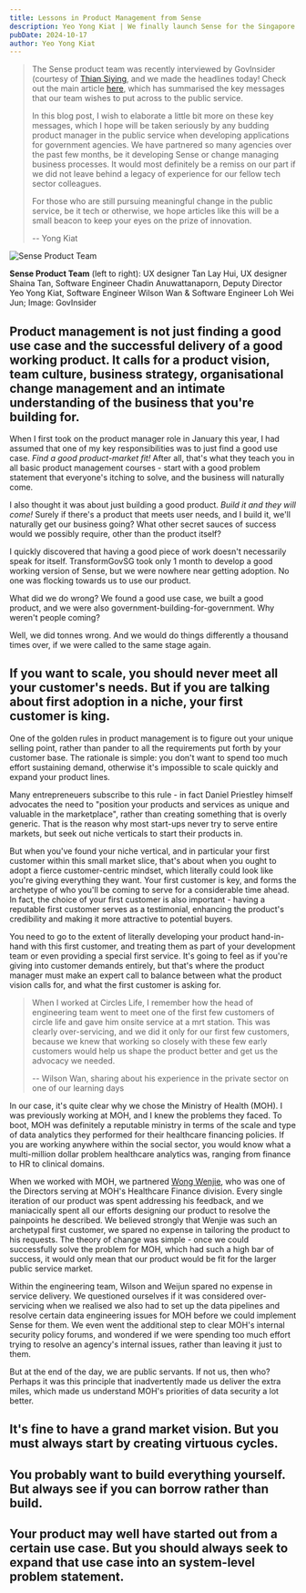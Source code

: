 ```yaml
---
title: Lessons in Product Management from Sense
description: Yeo Yong Kiat | We finally launch Sense for the Singapore public service, starting with the Ministry of Health. Time to consolidate and share our lessons learnt.
pubDate: 2024-10-17
author: Yeo Yong Kiat
---
```


> The Sense product team was recently interviewed by GovInsider (courtesy of [Thian Siying](https://www.linkedin.com/in/siyingthian/), and we made the headlines today! Check out the main article [here](https://govinsider.asia/intl-en/article/govtech-launches-llm-for-data-driven-policymaking-in-singapore-public-sector), which has summarised the key messages that our team wishes to put across to the public service.
>
> In this blog post, I wish to elaborate a little bit more on these key messages, which I hope will be taken seriously by any budding product manager in the public service when developing applications for government agencies. We have partnered so many agencies over the past few months, be it developing Sense or change managing business processes. It would most definitely be a remiss on our part if we did not leave behind a legacy of experience for our fellow tech sector colleagues.
>
> For those who are still pursuing meaningful change in the public service, be it tech or otherwise, we hope articles like this will be a small beacon to keep your eyes on the prize of innovation.
> 
> -- Yong Kiat

![Sense Product Team](https://rogueteacher.me/images/transformgovsg/senseteam-001.jpg)
<figcaption><strong>Sense Product Team</strong> (left to right): UX designer Tan Lay Hui, UX designer Shaina Tan, Software Engineer Chadin Anuwattanaporn, Deputy Director Yeo Yong Kiat, Software Engineer Wilson Wan & Software Engineer Loh Wei Jun; Image: GovInsider</figcaption>

## Product management is not just finding a good use case and the successful delivery of a good working product. It calls for a product vision, team culture, business strategy, organisational change management and an intimate understanding of the business that you're building for.

When I first took on the product manager role in January this year, I had assumed that one of my key responsibilities was to just find a good use case. *Find a good product-market fit!* After all, that's what they teach you in all basic product management courses - start with a good problem statement that everyone's itching to solve, and the business will naturally come. 

I also thought it was about just building a good product. *Build it and they will come!* Surely if there's a product that meets user needs, and I build it, we'll naturally get our business going? What other secret sauces of success would we possibly require, other than the product itself?

I quickly discovered that having a good piece of work doesn't necessarily speak for itself. TransformGovSG took only 1 month to develop a good working version of Sense, but we were nowhere near getting adoption. No one was flocking towards us to 
use our product.

What did we do wrong? We found a good use case, we built a good product, and we were also government-building-for-government. Why weren't people coming?

Well, we did tonnes wrong. And we would do things differently a thousand times over, if we were called to the same stage again.

## If you want to scale, you should never meet all your customer's needs. But if you are talking about first adoption in a niche, your first customer is king.

One of the golden rules in product management is to figure out your unique selling point, rather than pander to all the requirements put forth by your customer base. The rationale is simple: you don't want to spend too much effort sustaining demand, otherwise it's impossible to scale quickly and expand your product lines.

Many entrepreneuers subscribe to this rule - in fact Daniel Priestley himself advocates the need to "position your products and services as unique and valuable in the marketplace", rather than creating something that is overly generic. That is the reason why most start-ups never try to serve entire markets, but seek out niche verticals to start their products in.

But when you've found your niche vertical, and in particular your first customer within this small market slice, that's about when you ought to adopt a fierce customer-centric mindset, which literally could look like you're giving everything they want. Your first customer is key, and forms the archetype of who you'll be coming to serve for a considerable time ahead. In fact, the choice of your first customer is also important - having a reputable first customer serves as a testimonial, enhancing the product's credibility and making it more attractive to potential buyers.

You need to go to the extent of literally developing your product hand-in-hand with this first customer, and treating them as part of your development team or even providing a special first service. It's going to feel as if you're giving into customer demands entirely, but that's where the product manager must make an expert call to balance between what the product vision calls for, and what the first customer is asking for.

> When I worked at Circles Life, I remember how the head of engineering team went to meet one of the first few customers of circle life and gave him onsite service at a mrt station. This was clearly over-servicing, and we did it only for our first few customers, because we knew that working so closely with these few early customers would help us shape the product better and get us the advocacy we needed.
>
> -- Wilson Wan, sharing about his experience in the private sector on one of our learning days

In our case, it's quite clear why we chose the Ministry of Health (MOH). I was previously working at MOH, and I knew the problems they faced. To boot, MOH was definitely a reputable ministry in terms of the scale and type of data analytics they performed for their healthcare financing policies. If you are working anywhere within the social sector, you would know what a multi-million dollar problem healthcare analytics was, ranging from finance to HR to clinical domains.

When we worked with MOH, we partnered [Wong Wenjie](https://www.linkedin.com/in/wongwenjie/), who was one of the Directors serving at MOH's Healthcare Finance division. Every single iteration of our product was spent addressing his feedback, and we maniacically spent all our efforts designing our product to resolve the painpoints he described. We believed strongly that Wenjie was such an archetypal first customer, we spared no expense in tailoring the product to his requests. The theory of change was simple - once we could successfully solve the problem for MOH, which had such a high bar of success, it would only mean that our product would be fit for the larger public service market.

Within the engineering team, Wilson and Weijun spared no expense in service delivery. We questioned ourselves if it was considered over-servicing when we realised we also had to set up the data pipelines and resolve certain data engineering issues for MOH before we could implement Sense for them. We even went the additional step to clear MOH's internal security policy forums, and wondered if we were spending too much effort trying to resolve an agency's internal issues, rather than leaving it just to them.

But at the end of the day, we are public servants. If not us, then who? Perhaps it was this principle that inadvertently made us deliver the extra miles, which made us understand MOH's priorities of data security a lot better.

## It's fine to have a grand market vision. But you must always start by creating virtuous cycles.



## You probably want to build everything yourself. But always see if you can borrow rather than build.

## Your product may well have started out from a certain use case. But you should always seek to expand that use case into an system-level problem statement.










